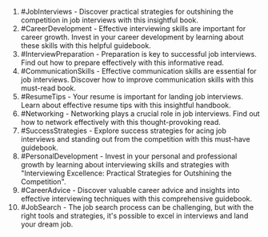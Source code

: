 1. #JobInterviews - Discover practical strategies for outshining the competition in job interviews with this insightful book.
2. #CareerDevelopment - Effective interviewing skills are important for career growth. Invest in your career development by learning about these skills with this helpful guidebook.
3. #InterviewPreparation - Preparation is key to successful job interviews. Find out how to prepare effectively with this informative read.
4. #CommunicationSkills - Effective communication skills are essential for job interviews. Discover how to improve communication skills with this must-read book.
5. #ResumeTips - Your resume is important for landing job interviews. Learn about effective resume tips with this insightful handbook.
6. #Networking - Networking plays a crucial role in job interviews. Find out how to network effectively with this thought-provoking read.
7. #SuccessStrategies - Explore success strategies for acing job interviews and standing out from the competition with this must-have guidebook.
8. #PersonalDevelopment - Invest in your personal and professional growth by learning about interviewing skills and strategies with "Interviewing Excellence: Practical Strategies for Outshining the Competition".
9. #CareerAdvice - Discover valuable career advice and insights into effective interviewing techniques with this comprehensive guidebook.
10. #JobSearch - The job search process can be challenging, but with the right tools and strategies, it's possible to excel in interviews and land your dream job.
